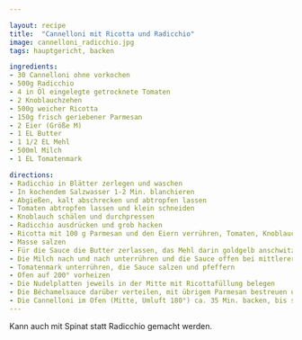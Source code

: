 ```yaml
---

layout: recipe
title:  "Cannelloni mit Ricotta und Radicchio"
image: cannelloni_radicchio.jpg
tags: hauptgericht, backen

ingredients:
- 30 Cannelloni ohne vorkochen
- 500g Radicchio
- 4 in Öl eingelegte getrocknete Tomaten
- 2 Knoblauchzehen
- 500g weicher Ricotta
- 150g frisch geriebener Parmesan
- 2 Eier (Größe M)
- 1 EL Butter
- 1 1/2 EL Mehl
- 500ml Milch
- 1 EL Tomatenmark

directions:
- Radicchio in Blätter zerlegen und waschen
- In kochendem Salzwasser 1-2 Min. blanchieren
- Abgießen, kalt abschrecken und abtropfen lassen
- Tomaten abtropfen lassen und klein schneiden
- Knoblauch schälen und durchpressen
- Radicchio ausdrücken und grob hacken
- Ricotta mit 100 g Parmesan und den Eiern verrühren, Tomaten, Knoblauch und Radicchio untermischen
- Masse salzen
- Für die Sauce die Butter zerlassen, das Mehl darin goldgelb anschwitzen
- Die Milch nach und nach unterrühren und die Sauce offen bei mittlerer Hitze ca. 10 Min. köcheln lassen
- Tomatenmark unterrühren, die Sauce salzen und pfeffern
- Ofen auf 200° vorheizen
- Die Nudelplatten jeweils in der Mitte mit Ricottafüllung belegen
- Die Béchamelsauce darüber verteilen, mit übrigem Parmesan bestreuen und mit Öl beträufeln
- Die Cannelloni im Ofen (Mitte, Umluft 180°) ca. 35 Min. backen, bis sie schön gebräunt sind
---
```


Kann auch mit Spinat statt Radicchio gemacht werden.


